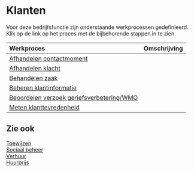 # Klanten

Voor deze bedrijfsfunctie zijn onderstaande werkprocessen gedefinieerd. Klik op de link op het proces met de bijbehorende stappen in te zien.

Werkproces | Omschrijving
:--- | :---
[Afhandelen contactmoment](afhandelen-contactmoment/) | 
[Afhandelen klacht](afhandelen-klacht/) | 
[Behandelen zaak](behandelen-zaak/) | 
[Beheren klantinformatie](beheren-klantinformatie/) | 
[Beoordelen verzoek geriefsverbetering/WMO](beoordelen-verzoek-geriefsverbetering-WMO/) | 
[Meten klanttevredenheid](meten-klanttevredenheid/) | 

## Zie ook

[Toewijzen](../toewijzen/)  
[Sociaal beheer](../sociaal-beheer/)  
[Verhuur](../uitvoeren-ontwikkelproject/)  
[Huurprijs](../uitvoeren-ontwikkelproject/)
